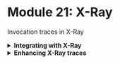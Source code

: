 # Module 21: X-Ray

Invocation traces in X-Ray

<details>
<summary><b>Integrating with X-Ray</b></summary><p>

1. In the `serverless.yml` under the `provider` section, add the following:

```yml
tracing:
  apiGateway: true
  lambda: true
```

**NOTE** this should align with `name`, `runtime` and `environment`.

2. Add the following back to the `provider` section:

```yml
iam:
  role:
    statements:
      - Effect: Allow
        Action:
          - "xray:PutTraceSegments"
          - "xray:PutTelemetryRecords"
        Resource: "*"
```

**IMPORTANT** this should be aligned with `provider.tracing` and `provider.environment`. e.g.

```yml
provider:
  name: aws
  runtime: nodejs18.x
  stage: dev
  environment:
    ...
  tracing:
    apiGateway: true
    lambda: true
  iam:
    role:
      statements:
        - Effect: Allow
          Action:
            - "xray:PutTraceSegments"
            - "xray:PutTelemetryRecords"
          Resource: "*"
```

This enables X-Ray tracing for all the functions in this project. Normally, when you enable X-Ray tracing in the `provider.tracing` the Serverless framework would add these permissions for you automatically. However, since we're using the `serverless-iam-roles-per-function`, these additional permissions are not passed along...

So far, the best workaround I have found, short of fixing the plugin to do it automatically, is to add this blob back to the `provider` section and tell the plugin to inherit these shared permissions in each function's IAM role.

To do that, we need the functions to inherit the permissions from this default IAM role.

3. Modify `serverless.yml` to add the following to the `custom` section

```yml
serverless-iam-roles-per-function:
  defaultInherit: true
```

This is courtesy of the `serverless-iam-roles-per-function` plugin, and tells the per-function roles to inherit these common permissions.

4. Deploy the project

`npx sls deploy`

5. Load up the landing page, and place an order. Then head to the X-Ray console and see what you get.

![](/images/mod23-001.png)

![](/images/mod23-002.png)

![](/images/mod23-003.png)

As you can see, you get some useful bits of information. However, if I were to debug performance issues of, say, the `get-restaurants` function, I need to see how long the call to DynamoDB took, that's completely missing right now.

To make our traces more useful, we need to capture more information about what our functions are doing. To do that, we need more instrumentation.

</p></details>

<details>
<summary><b>Enhancing X-Ray traces</b></summary><p>

At the moment we're not getting a lot of value out of X-Ray. We can get much more information about what's happening in our code if we instrument the various steps.

The AWS Lambda Powertools have some built-in facilities to help enhance the tracing. Such as tracing the AWS SDK and HTTP requests.

1. Install `@aws-lambda-powertools/tracer` as a production dependency

`npm install --save @aws-lambda-powertools/tracer`

2. In `functions/get-index.js`, add the following to the list of dependencies at the top of the file

```js
const { Tracer, captureLambdaHandler } = require('@aws-lambda-powertools/tracer')
const tracer = new Tracer({ serviceName: process.env.serviceName })
```

Creating a `Tracer` would automatically capture outgoing HTTP requests (such as the request to the `GET /restaurants` endpoint). So if this is all we do, and we deploy now, then in the X-Ray traces for the `get-index` function we will see the calls to the `GET /restaurants` endpoint as well as basic information from the `get-restaurants` function.

![](/images/mod23-004.png)

But we can do more, while we're here.

3. Staying in the `get-index.js` module, at the bottom of the file, add the `captureLambdaHandler` middleware:

```js
.use(captureLambdaHandler(tracer))
```

After this change, the `handler` function should look like this:

```js
module.exports.handler = middy(async (event, context) => {
  logger.refreshSampleRateCalculation()

  ...
}).use(injectLambdaContext(logger))
.use(captureLambdaHandler(tracer))
```

The `captureLambdaHandler` middleware adds a `## functions/get-index.handler` segment to the X-Ray trace, and captures additional information about the invocation:

* if it's a cold start
* the name of the service
* the response of the invocation

![](/images/mod23-005.png)

![](/images/mod23-006.png)

4. Still in the `get-index.js` module, we can also add the HTTP response from the `GET /restaurants` endpoint as metadata.

On line 35, where we have:

```js
return (await httpReq).data
```

replace it with:

```js
const data = (await httpReq).data
tracer.addResponseAsMetadata(data, 'GET /restaurants')

return data
```

Doing this would add the HTTP response to metadata for the `## functions/get-index.handler` segment mentioned above:

![](/images/mod23-007.png)

5. Open `get-restaurants.js` and add the following to list of dependencies at the top of the file:

```js
const { Tracer, captureLambdaHandler } = require('@aws-lambda-powertools/tracer')
const tracer = new Tracer({ serviceName: process.env.serviceName })
tracer.captureAWSv3Client(dynamodb)
```

**IMPORTANT**: this block needs to come **AFTER** where you have declared the `dynamodb` client instance.

6. Staying in the `get-restaurants.js` module, at the bottom of the file, add the `captureLambdaHandler` middleware:

```js
.use(captureLambdaHandler(tracer))
```

After this change, the `handler` function should look like this:

```js
module.exports.handler = middy(async (event, context) => {
  logger.refreshSampleRateCalculation()

  ...
}).use(injectLambdaContext(logger))
.use(captureLambdaHandler(tracer))
```

Doing these two steps would enrich the trace for the `get-restaurants` function. You will now be able to see the DynamoDB Scan call:

![](/images/mod23-008.png)

7. Repeat step 5-6 for `functions/search-restaurants.js`.

8. Repeat step 5-6 for `functions/place-order.js`, **EXCEPT** you want to use the tracer to capture the `eventBridge` client instead of the DynamoDB client.

9. Repeat step 5-6 for `functions/place-order.js`, **EXCEPT** you want to use the tracer to capture both the `eventBridge` client **AND** the `sns` client.

10. Deploy the project

`npx sls deploy`

11. Load up the landing page, and place an order. Then head to the X-Ray console and see what you get now.

</p></details>
